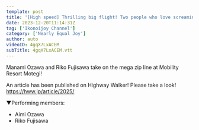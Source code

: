 ```yaml
---
template: post
title: '[High speed] Thrilling big flight! Two people who love screaming can clear it with ease! ? [Mobility Resort Motegi]'
date: 2023-12-20T11:14:31Z
tag: ['Ikonoijoy Channel']
category: ['Nearly Equal Joy']
author: auto 
videoID: 4gqX7LxACEM
subTitle: 4gqX7LxACEM.vtt
---
```

Manami Ozawa and Riko Fujisawa take on the mega zip line at Mobility Resort Motegi!

An article has been published on Highway Walker! Please take a look!
https://hww.jp/article/2025/


▼Performing members: 

- Aimi Ozawa
- Riko Fujisawa

